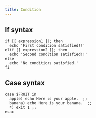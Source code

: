 ```yaml
---
title: Condition
---
```


## If syntax

```shell
if [[ expression1 ]]; then
  echo 'First condition satisfied!!'
elif [[ expression2 ]]; then
  echo 'Second condition satisfied!!'
else
  echo 'No conditions satisfied.'
fi
```

## Case syntax

```shell
case $FRUIT in
  apple) echo Here is your apple.  ;;
  banana) echo Here is your banana.  ;;
  *) exit 1 ;;
esac
```

